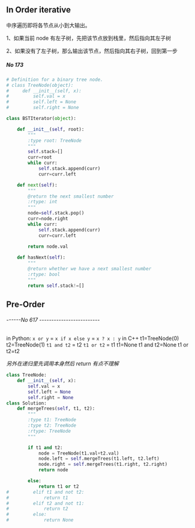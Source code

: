 ## In Order iterative
中序遍历即将各节点从小到大输出。

1、如果当前 node 有左子树，先把该节点放到栈里，然后指向其左子树

2、如果没有了左子树，那么输出该节点，然后指向其右子树，回到第一步

##### No 173

```py
# Definition for a binary tree node.
# class TreeNode(object):
#     def __init__(self, x):
#         self.val = x
#         self.left = None
#         self.right = None

class BSTIterator(object):

    def __init__(self, root):
        """
        :type root: TreeNode
        """
        self.stack=[]
        curr=root
        while curr:
            self.stack.append(curr)
            curr=curr.left

    def next(self):
        """
        @return the next smallest number
        :rtype: int
        """
        node=self.stack.pop()
        curr=node.right
        while curr:
            self.stack.append(curr)
            curr=curr.left
    
        return node.val

    def hasNext(self):
        """
        @return whether we have a next smallest number
        :rtype: bool
        """
        return self.stack!=[]
```

## Pre-Order

###### ------No 617 -------------------------

in Python:
`x or y` = `x if x else y` = `x ? x : y` in C++
t1=TreeNode(0)   
t2=TreeNode(1)
`t1 and t2` = t2
`t1 or t2` = t1
t1=None
t1 and t2=None
t1 or t2=t2   

*另外在递归里先调用本身然后 return 有点不理解*



```py
class TreeNode:
    def __init__(self, x):
        self.val = x
        self.left = None
        self.right = None
class Solution:
    def mergeTrees(self, t1, t2):
        """
        :type t1: TreeNode
        :type t2: TreeNode
        :rtype: TreeNode
        """

        if t1 and t2:
            node = TreeNode(t1.val+t2.val)
            node.left = self.mergeTrees(t1.left, t2.left)
            node.right = self.mergeTrees(t1.right, t2.right)
            return node

        else:
            return t1 or t2
#         elif t1 and not t2:
#             return t1
#         elif t2 and not t1:
#             return t2
#         else:
#             return None
```